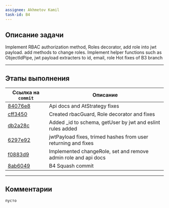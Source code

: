 ```yaml
---
assignee: Akhmetov Kamil
task-id: B4
---
```

## **Описание задачи**

Implement RBAC authorization method, Roles decorator, add role into jwt payload. add methods to change roles.
Implement helper functions such as ObjectIdPipe, jwt payload extracters to id, email, role
Hot fixes of B3 branch 

---
## **Этапы выполнения**

| Ссылка на `commit`                                                                                   | Описание                                                       |
| ---------------------------------------------------------------------------------------------------- | -------------------------------------------------------------- |
| [84076e8](https://github.com/iamfromhe1l/pet-market/commit/84076e8e5dc9bdc6d22f7b69017c27b658212df9) | Api docs and AtStrategy fixes                                  |
| [cff3450](https://github.com/iamfromhe1l/pet-market/commit/cff34509abde015497cef6bf3e38a5c0093c1bb9) | Created rbacGuard, Role decorator and fixes                    |
| [db2a28c](https://github.com/iamfromhe1l/pet-market/commit/db2a28cf5c1239df0cabdeb25c4c4f9038ee7e80) | Added _id to schema, getUser by jwt and eslint rules added     |
| [6297e92](https://github.com/iamfromhe1l/pet-market/commit/6297e920a7f125acd67efe539ee0d3b21c01218d) | jwtPayload fixes, trimed hashes from user returning and fixes  |
| [f0883d9](https://github.com/iamfromhe1l/pet-market/commit/f0883d9d23ab96062c194fc89772bc5a080019fe) | Implemented changeRole, set and remove admin role and api docs |
| [8ab6049](https://github.com/iamfromhe1l/pet-market/commit/8ab60497847d780f3567b4ee894adb4e23780b4c) | B4 Squash commit                                               |

---
## **Комментарии**

`пусто`